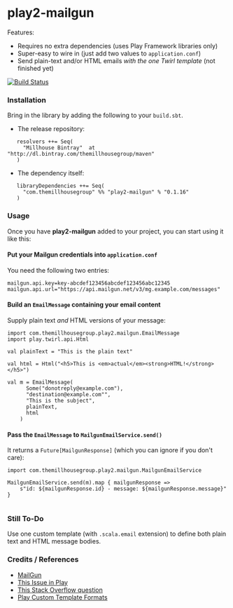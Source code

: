 play2-mailgun
============================

Features:

  - Requires no extra dependencies (uses Play Framework libraries only)
  - Super-easy to wire in (just add two values to `application.conf`)
  - Send plain-text and/or HTML emails _with the one Twirl template_ (not finished yet)

[![Build Status](https://travis-ci.org/themillhousegroup/play2-mailgun.svg?branch=master)](https://travis-ci.org/themillhousegroup/play2-mailgun)



### Installation

Bring in the library by adding the following to your ```build.sbt```. 

  - The release repository: 

```
   resolvers ++= Seq(
     "Millhouse Bintray"  at "http://dl.bintray.com/themillhousegroup/maven"
   )
```
  - The dependency itself: 

```
   libraryDependencies ++= Seq(
     "com.themillhousegroup" %% "play2-mailgun" % "0.1.16"
   )

```

### Usage

Once you have __play2-mailgun__ added to your project, you can start using it like this:

#### Put your Mailgun credentials into `application.conf`
You need the following two entries:

```
mailgun.api.key=key-abcdef123456abcdef123456abc12345
mailgun.api.url="https://api.mailgun.net/v3/mg.example.com/messages"
```

#### Build an `EmailMessage` containing your email content
Supply plain text _and_ HTML versions of your message:

```
import com.themillhousegroup.play2.mailgun.EmailMessage
import play.twirl.api.Html

val plainText = "This is the plain text"

val html = Html("<h5>This is <em>actual</em><strong>HTML!</strong></h5>")

val m = EmailMessage(
      Some("donotreply@example.com"),
      "destination@example.com"",
      "This is the subject",
      plainText,
      html
    )
```

#### Pass the `EmailMessage` to `MailgunEmailService.send()`
It returns a `Future[MailgunResponse]` (which you can ignore if you don't care):

```
import com.themillhousegroup.play2.mailgun.MailgunEmailService

MailgunEmailService.send(m).map { mailgunResponse =>
	s"id: ${mailgunResponse.id} - message: ${mailgunResponse.message}"
}


```

### Still To-Do
Use one custom template (with `.scala.email` extension) to define both plain text and HTML message bodies.

### Credits / References
- [MailGun](http://www.mailgun.com/) 
- [This Issue in Play](https://github.com/playframework/playframework/issues/902)
- [This Stack Overflow question](http://stackoverflow.com/questions/10890362/play-2-0-how-to-post-multipartformdata-using-ws-url-or-ws-wsrequest)
- [Play Custom Template Formats](https://www.playframework.com/documentation/2.3.x/ScalaCustomTemplateFormat)
